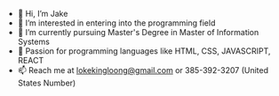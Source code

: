 - 👋 Hi, I’m Jake
- 👀 I’m interested in entering into the programming field
- 🌱 I’m currently pursuing Master's Degree in Master of Information Systems
- 💞️ Passion for programming languages like HTML, CSS, JAVASCRIPT, REACT 
- 📫 Reach me at lokekingloong@gmail.com or 385-392-3207 (United States Number)
